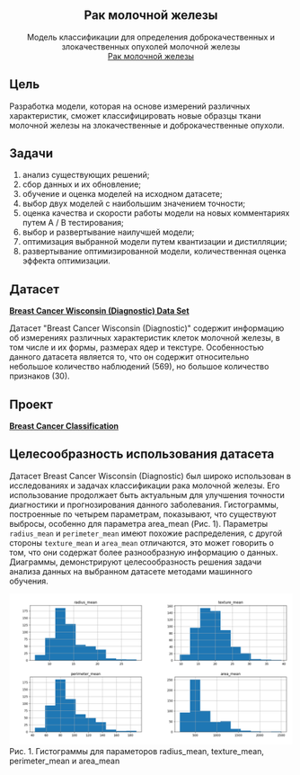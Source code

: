 <br />
<div align="center">
  <h2 align="center">Рак молочной железы</h2>

  <p align="center">
    Модель классификации для определения доброкачественных и злокачественных опухолей молочной железы
    <br />
    <a href="https://ru.wikipedia.org/wiki/%D0%A0%D0%B0%D0%BA_%D0%BC%D0%BE%D0%BB%D0%BE%D1%87%D0%BD%D0%BE%D0%B9_%D0%B6%D0%B5%D0%BB%D0%B5%D0%B7%D1%8B">Рак молочной железы</a>
  </p>
</div>

## Цель

Разработка модели, которая на основе измерений различных характеристик, сможет классифицировать новые образцы ткани молочной железы на злокачественные и доброкачественные опухоли.

## Задачи

1. анализ существующих решений;
2. сбор данных и их обновление;
3. обучение и оценка моделей на исходном датасете;
4. выбор двух моделей с наибольшим значением точности;
5. оценка качества и скорости работы модели на новых комментариях путем A / B тестирования;
6. выбор и развертывание наилучшей модели;
7. оптимизация выбранной модели путем квантизации и дистилляции;
8. развертывание оптимизированной модели, количественная оценка эффекта оптимизации.

## Датасет

**[Breast Cancer Wisconsin (Diagnostic) Data Set](https://www.kaggle.com/datasets/uciml/breast-cancer-wisconsin-data?resource=download)**

Датасет "Breast Cancer Wisconsin (Diagnostic)" содержит информацию об измерениях различных характеристик клеток молочной железы, в том числе и их формы, размерах ядер и текстуре.
Особенностью данного датасета является то, что он содержит относительно небольшое количество наблюдений (569), но большое количество признаков (30).

## Проект

**[Breast Cancer Classification](https://github.com/hyphast/breast-cancer-classification)**

## Целесообразность использования датасета

Датасет Breast Cancer Wisconsin (Diagnostic) был широко использован в исследованиях и задачах классификации рака молочной железы. Его использование продолжает быть актуальным для улучшения точности диагностики и прогнозирования данного заболевания. Гистограммы, построенные по четырем параметрам, показывают, что существуют выбросы, особенно для параметра area_mean (Рис. 1). Параметры `radius_mean` и `perimeter_mean` имеют похожие распределения, с другой стороны `texture_mean` и `area_mean` отличаются, это может говорить о том, что они содержат более разнообразную информацию о данных. Диаграммы, демонстрируют целесообразность решения задачи анализа данных на выбранном датасете методами машинного обучения.

![Гистограммы](assets/gists.png 'Гистограммы для параметоров radius_mean, texture_mean, perimeter_mean, area_mean')
Рис. 1. Гистограммы для параметоров radius_mean, texture_mean, perimeter_mean и area_mean
